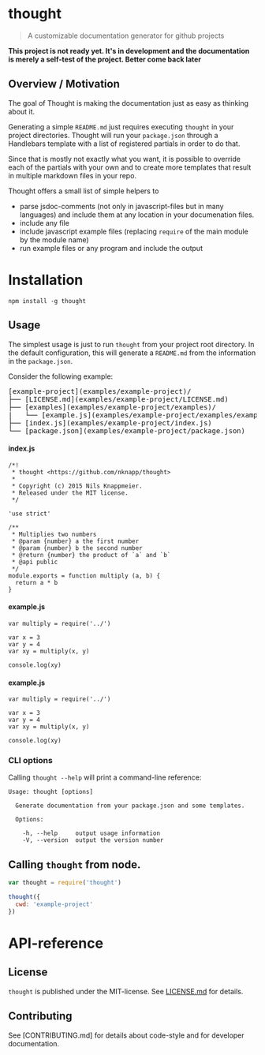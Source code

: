 # thought

> A customizable documentation generator for github projects

**This project is not ready yet. It's in development and the documentation is merely a self-test
of the project. Better come back later**


## Overview / Motivation

The goal of Thought is making the documentation just as easy as thinking about it.

Generating a simple `README.md` just requires executing `thought` in your project directories.
Thought will run your `package.json` through a Handlebars template with a list of registered partials in order to 
do that.

Since that is mostly not exactly what you want, it is possible to override each of the partials with your own 
and to create more templates that result in multiple markdown files in your repo.

Thought offers a small list of simple helpers to

* parse jsdoc-comments (not only in javascript-files but in many languages) and include them at any location in 
  your documenation files. 
* include any file
* include javascript example files (replacing `require` of the main module by the module name)
* run example files or any program and include the output
 




# Installation

```
npm install -g thought
```


## Usage


The simplest usage is just to run `thought` from your project root directory.
In the default configuration, this will generate a `README.md` from the information in the `package.json`.

Consider the following example: 

<pre>
[example-project](examples/example-project)/
├── [LICENSE.md](examples/example-project/LICENSE.md)
├── [examples](examples/example-project/examples)/
|   └── [example.js](examples/example-project/examples/example.js)
├── [index.js](examples/example-project/index.js)
└── [package.json](examples/example-project/package.json)
</pre>

#### index.js

```[object Object]
/*!
 * thought <https://github.com/nknapp/thought>
 *
 * Copyright (c) 2015 Nils Knappmeier.
 * Released under the MIT license.
 */

'use strict'

/**
 * Multiplies two numbers
 * @param {number} a the first number
 * @param {number} b the second number
 * @return {number} the product of `a` and `b`
 * @api public
 */
module.exports = function multiply (a, b) {
  return a * b
}

```


#### example.js

```[object Object]
var multiply = require('../')

var x = 3
var y = 4
var xy = multiply(x, y)

console.log(xy)

```


#### example.js

```[object Object]
var multiply = require('../')

var x = 3
var y = 4
var xy = multiply(x, y)

console.log(xy)

```



### CLI options

Calling `thought --help` will print a command-line reference:

```
Usage: thought [options]

  Generate documentation from your package.json and some templates.

  Options:

    -h, --help     output usage information
    -V, --version  output the version number
```

## Calling `thought` from node.

```js
var thought = require('thought')

thought({
  cwd: 'example-project'
})
```


#  API-reference



## License

`thought` is published under the MIT-license. 
See [LICENSE.md](LICENSE.md) for details.

## Contributing 

See [CONTRIBUTING.md] for details about code-style and for developer documentation.